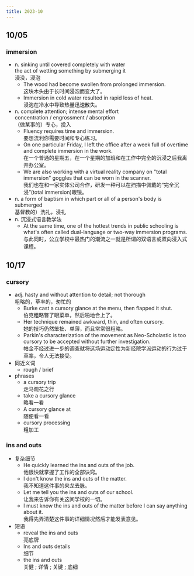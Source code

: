 ```yaml
---
title: 2023-10
---
```


## 10/05

### immersion
* n. sinking until covered completely with water  
  the act of wetting something by submerging it  
  浸没，浸泡
  * The wood had become swollen from prolonged immersion.  
    这块木头由于长时间浸泡而变大了。
  * Immersion in cold water resulted in rapid loss of heat.  
    浸泡在冷水中导致热量迅速散失。
* n. complete attention; intense mental effort  
  concentration  /  engrossment  /  absorption  
 （做某事的）专心，投入
  * Fluency requires time and immersion.  
    要想流利你需要时间和专心练习。
  * On one particular Friday, I left the office after a week full of overtime and complete immersion in the work.  
    在一个普通的星期五，在一个星期的加班和在工作中完全的沉浸之后我离开办公室。
  * We are also working with a virtual reality company on "total immersion" goggles that can be worn in the scanner.  
    我们也在和一家实体公司合作，研发一种可以在扫描中佩戴的“完全沉浸”(total immersion)眼镜。
* n. a form of baptism in which part or all of a person's body is submerged  
  基督教的）洗礼，浸礼
* n. 沉浸式语言教学法
  * At the same time, one of the hottest trends in public schooling is what's often called dual-language or two-way immersion programs.  
  与此同时，公立学校中最热门的潮流之一就是所谓的双语言或双向浸入式课程。

## 10/17

### cursory

* adj. hasty and without attention to detail; not thorough  
  粗略的，草率的，匆忙的
  * Burke cast a cursory glance at the menu, then flapped it shut.  
    伯克粗略瞥了眼菜单，然后啪地合上了。
  * Her technique remained awkward, thin, and often cursory.  
    她的技巧仍然笨拙、单薄，而且常常很粗略。
  * Parkin's characterization of the movement as Neo-Scholastic is too cursory to be accepted without further investigation.  
    帕金不经过进一步的调查就将这场运动定性为新经院学派运动的行为过于草率，令人无法接受。
* 同近义词
  * rough  /  brief
* phrases
  * a cursory trip  
    走马观花之行
  * take a cursory glance  
    略看一看
  * A cursory glance at  
    随便看一看
  * cursory processing  
    粗加工

### ins and outs

* 复杂细节
  * He quickly learned the ins and outs of the job.  
    他很快就掌握了工作的全部诀窍。
  * I don't know the ins and outs of the matter.  
    我不知道这件事的来龙去脉。
  * Let me tell you the ins and outs of our school.  
    让我来告诉你有关这间学校的一切。
  * I must know the ins and outs of the matter before I can say anything about it.  
    我得先弄清楚这件事的详细情况然后才能发表意见。
* 短语
  * reveal the ins and outs  
    亮底牌
  * Ins and outs details  
    细节
  * the ins and outs  
    关健 ; 详情 ; 关键 ; 底细
